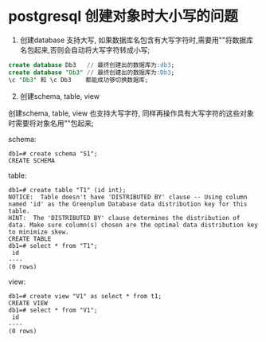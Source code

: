 # postgresql 创建对象时大小写的问题

1. 创建database 支持大写, 如果数据库名包含有大写字符时,需要用""将数据库名包起来,否则会自动将大写字符转成小写;

```sql
create database Db3   // 最终创建出的数据库为:db3;
create database "Db3" // 最终创建出的数据库为:Db3;
\c "Db3" 和 \c Db3    都能成功够切换数据库;
```

2. 创建schema, table, view

创建schema, table, view  也支持大写字符, 同样再操作具有大写字符的这些对象时需要将对象名用""包起来;

schema:

```
db1=# create schema "S1";
CREATE SCHEMA
```

table:

```
db1=# create table "T1" (id int);
NOTICE:  Table doesn't have 'DISTRIBUTED BY' clause -- Using column named 'id' as the Greenplum Database data distribution key for this table.
HINT:  The 'DISTRIBUTED BY' clause determines the distribution of data. Make sure column(s) chosen are the optimal data distribution key to minimize skew.
CREATE TABLE
db1=# select * from "T1";
 id 
----
(0 rows)
```

view:

```
db1=# create view "V1" as select * from t1;
CREATE VIEW
db1=# select * from "V1";
 id 
----
(0 rows)
```

